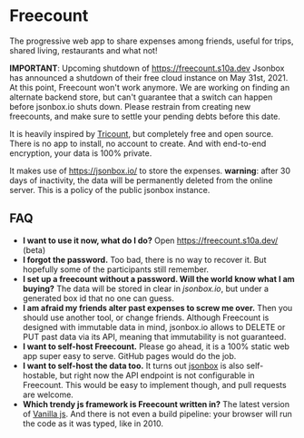# Freecount

The progressive web app to share expenses among friends, useful for trips, shared living, restaurants and what not!

**IMPORTANT**: Upcoming shutdown of https://freecount.s10a.dev Jsonbox has announced a shutdown of their free cloud instance on May 31st, 2021. At this point, Freecount won't work anymore. We are working on finding an alternate backend store, but can't guarantee that a switch can happen before jsonbox.io shuts down. Please restrain from creating new freecounts, and make sure to settle your pending debts before this date.

It is heavily inspired by [Tricount](https://www.tricount.com/), but completely free and open source. There is no app to install, no account to create. And with end-to-end encryption, your data is 100% private.

It makes use of https://jsonbox.io/ to store the expenses. __warning__: after 30 days of inactivity, the data will be permanently deleted from the online server. This is a policy of the public jsonbox instance.

## FAQ

- **I want to use it now, what do I do?** Open https://freecount.s10a.dev/ (beta)
- **I forgot the password.** Too bad, there is no way to recover it. But hopefully some of the participants still remember.
- **I set up a freecount without a password. Will the world know what I am buying?** The data will be stored in clear in _jsonbox.io_, but under a generated box id that no one can guess.
- **I am afraid my friends alter past expenses to screw me over.** Then you should use another tool, or change friends. Although Freecount is designed with immutable data in mind, jsonbox.io allows to DELETE or PUT past data via its API, meaning that immutability is not guaranteed.
- **I want to self-host Freecount.** Please go ahead, it is a 100% static web app super easy to serve. GitHub pages would do the job.
- **I want to self-host the data too.** It turns out [jsonbox](https://github.com/vasanthv/jsonbox) is also self-hostable, but right now the API endpoint is not configurable in Freecount. This would be easy to implement though, and pull requests are welcome.
- **Which trendy js framework is Freecount written in?** The latest version of [Vanilla js](http://vanilla-js.com/). And there is not even a build pipeline: your browser will run the code as it was typed, like in 2010.
